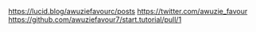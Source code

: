 https://lucid.blog/awuziefavourc/posts
https://twitter.com/awuzie_favour
https://github.com/awuziefavour7/start.tutorial/pull/1

